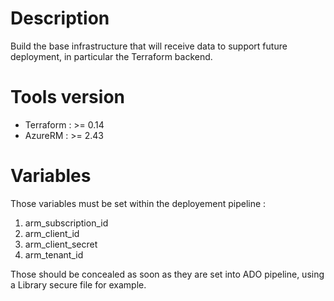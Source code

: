 # Description
Build the base infrastructure that will receive data to support future deployment, in particular the Terraform backend.

# Tools version
* Terraform : >= 0.14
* AzureRM : >= 2.43

# Variables
Those variables must be set within the deployement pipeline :
1. arm_subscription_id
2. arm_client_id
3. arm_client_secret
4. arm_tenant_id

Those should be concealed as soon as they are set into ADO pipeline, using a Library secure file for example.
